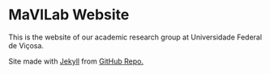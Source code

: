 # MaVILab Website

This is the website of our academic research group at Universidade Federal de Viçosa.

Site made with <a href="https://jekyllrb.com">Jekyll</a> from <a href="https://github.com/mpa139/allanlab">GitHub Repo.</a>

